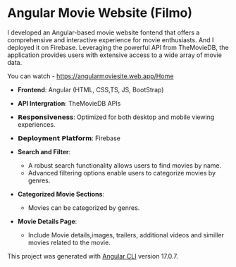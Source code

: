 # Angular Movie Website (Filmo)
I developed an Angular-based movie website fontend that offers a comprehensive and interactive experience for movie enthusiasts. And I deployed it on Firebase. Leveraging the powerful API from TheMovieDB, the application provides users with extensive access to a wide array of movie data.

You can watch - <https://angularmoviesite.web.app/Home>

* __Frontend__: Angular (HTML, CSS,TS, JS, BootStrap)
* __API Intergration__: TheMovieDB APIs
* 𝗥𝗲𝘀𝗽𝗼𝗻𝘀𝗶𝘃𝗲𝗻𝗲𝘀𝘀: Optimized for both desktop and mobile viewing experiences.
* 𝗗𝗲𝗽𝗹𝗼𝘆𝗺𝗲𝗻𝘁 𝗣𝗹𝗮𝘁𝗳𝗼𝗿𝗺: Firebase

* __Search and Filter__:
  * A robust search functionality allows users to find movies by name.
  * Advanced filtering options enable users to categorize movies by genres.

* __Categorized Movie Sections__:
  * Movies can be categorized by genres.

* __Movie Details Page__:
  * Include Movie details,images, trailers, additional videos and similler movies related to the movie.

This project was generated with [Angular CLI](https://github.com/angular/angular-cli) version 17.0.7.


